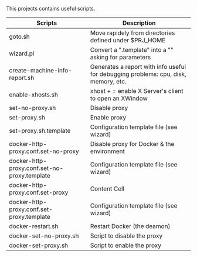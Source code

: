 This projects contains useful scripts.

| Scripts                                      | Description                                                                         |
| -------------------------------------------- | ----------------------------------------------------------------------------------- |
| goto.sh                                      | Move rapidely from directories defined under $PRJ_HOME                              |
| wizard.pl                                    | Convert a "<file>.template" into a "<file>" asking for parameters                   |
| create-machine-info-report.sh                | Generates a report with info useful for debugging problems: cpu, disk, memory, etc. |
| enable-xhosts.sh                             | xhost + = enable X Server's client to open an XWindow                               |
| set-no-proxy.sh                              | Disable proxy                                                                       |
| set-proxy.sh                                 | Enable proxy                                                                        |
| set-proxy.sh.template                        | Configuration template file (see wizard)                                            |
| docker-http-proxy.conf.set-no-proxy          | Disable proxy for Docker & the environment                                          |
| docker-http-proxy.conf.set-no-proxy.template | Configuration template file (see wizard)                                            |
| docker-http-proxy.conf.set-proxy             | Content Cell                                                                        |
| docker-http-proxy.conf.set-proxy.template    | Configuration template file (see wizard)                                            |
| docker-restart.sh                            | Restart Docker (the deamon)                                                         |
| docker-set-no-proxy.sh                       | Script to disable the proxy                                                         |
| docker-set-proxy.sh                          | Script to enable the proxy                                                          |

